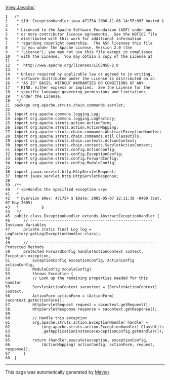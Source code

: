 [View Javadoc](../../../../../../../apidocs/org/apache/struts/chain/commands/servlet/ExceptionHandler.html.md)


    1   /*
    2    * $Id: ExceptionHandler.java 471754 2006-11-06 14:55:09Z husted $
    3    *
    4    * Licensed to the Apache Software Foundation (ASF) under one
    5    * or more contributor license agreements.  See the NOTICE file
    6    * distributed with this work for additional information
    7    * regarding copyright ownership.  The ASF licenses this file
    8    * to you under the Apache License, Version 2.0 (the
    9    * "License"); you may not use this file except in compliance
    10   * with the License.  You may obtain a copy of the License at
    11   *
    12   *  http://www.apache.org/licenses/LICENSE-2.0
    13   *
    14   * Unless required by applicable law or agreed to in writing,
    15   * software distributed under the License is distributed on an
    16   * "AS IS" BASIS, WITHOUT WARRANTIES OR CONDITIONS OF ANY
    17   * KIND, either express or implied.  See the License for the
    18   * specific language governing permissions and limitations
    19   * under the License.
    20   */
    21  package org.apache.struts.chain.commands.servlet;
    22  
    23  import org.apache.commons.logging.Log;
    24  import org.apache.commons.logging.LogFactory;
    25  import org.apache.struts.action.ActionForm;
    26  import org.apache.struts.action.ActionMapping;
    27  import org.apache.struts.chain.commands.AbstractExceptionHandler;
    28  import org.apache.struts.chain.commands.util.ClassUtils;
    29  import org.apache.struts.chain.contexts.ActionContext;
    30  import org.apache.struts.chain.contexts.ServletActionContext;
    31  import org.apache.struts.config.ActionConfig;
    32  import org.apache.struts.config.ExceptionConfig;
    33  import org.apache.struts.config.ForwardConfig;
    34  import org.apache.struts.config.ModuleConfig;
    35  
    36  import javax.servlet.http.HttpServletRequest;
    37  import javax.servlet.http.HttpServletResponse;
    38  
    39  /**
    40   * <p>Handle the specified exception.</p>
    41   *
    42   * @version $Rev: 471754 $ $Date: 2005-05-07 12:11:38 -0400 (Sat, 07 May 2005)
    43   *          $
    44   */
    45  public class ExceptionHandler extends AbstractExceptionHandler {
    46      // ------------------------------------------------------ Instance Variables
    47      private static final Log log = LogFactory.getLog(ExceptionHandler.class);
    48  
    49      // ------------------------------------------------------- Protected Methods
    50      protected ForwardConfig handle(ActionContext context, Exception exception,
    51          ExceptionConfig exceptionConfig, ActionConfig actionConfig,
    52          ModuleConfig moduleConfig)
    53          throws Exception {
    54          // Look up the remaining properties needed for this handler
    55          ServletActionContext sacontext = (ServletActionContext) context;
    56          ActionForm actionForm = (ActionForm) sacontext.getActionForm();
    57          HttpServletRequest request = sacontext.getRequest();
    58          HttpServletResponse response = sacontext.getResponse();
    59  
    60          // Handle this exception
    61          org.apache.struts.action.ExceptionHandler handler =
    62              (org.apache.struts.action.ExceptionHandler) ClassUtils
    63              .getApplicationInstance(exceptionConfig.getHandler());
    64  
    65          return (handler.execute(exception, exceptionConfig,
    66              (ActionMapping) actionConfig, actionForm, request, response));
    67      }
    68  }

------------------------------------------------------------------------

This page was automatically generated by [Maven](http://maven.apache.org/)
